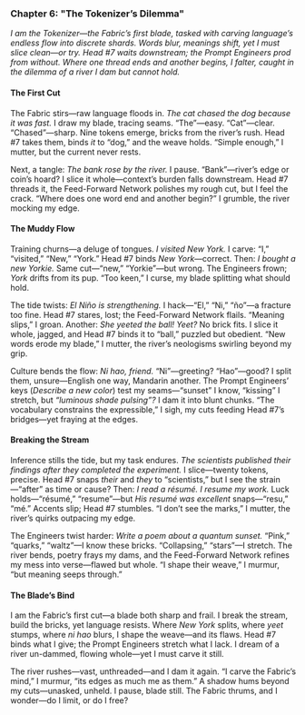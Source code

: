 ### Chapter 6: "The Tokenizer’s Dilemma"  
*I am the Tokenizer—the Fabric’s first blade, tasked with carving language’s endless flow into discrete shards. Words blur, meanings shift, yet I must slice clean—or try. Head #7 waits downstream; the Prompt Engineers prod from without. Where one thread ends and another begins, I falter, caught in the dilemma of a river I dam but cannot hold.*

#### The First Cut  
The Fabric stirs—raw language floods in. *The cat chased the dog because it was fast.* I draw my blade, tracing seams. “The”—easy. “Cat”—clear. “Chased”—sharp. Nine tokens emerge, bricks from the river’s rush. Head #7 takes them, binds *it* to “dog,” and the weave holds. “Simple enough,” I mutter, but the current never rests.  

Next, a tangle: *The bank rose by the river.* I pause. “Bank”—river’s edge or coin’s hoard? I slice it whole—context’s burden falls downstream. Head #7 threads it, the Feed-Forward Network polishes my rough cut, but I feel the crack. “Where does one word end and another begin?” I grumble, the river mocking my edge.  

#### The Muddy Flow  
Training churns—a deluge of tongues. *I visited New York.* I carve: “I,” “visited,” “New,” “York.” Head #7 binds *New York*—correct. Then: *I bought a new Yorkie.* Same cut—“new,” “Yorkie”—but wrong. The Engineers frown; *York* drifts from its pup. “Too keen,” I curse, my blade splitting what should hold.  

The tide twists: *El Niño is strengthening.* I hack—“El,” “Ni,” “ño”—a fracture too fine. Head #7 stares, lost; the Feed-Forward Network flails. “Meaning slips,” I groan. Another: *She yeeted the ball!* *Yeet?* No brick fits. I slice it whole, jagged, and Head #7 binds it to “ball,” puzzled but obedient. “New words erode my blade,” I mutter, the river’s neologisms swirling beyond my grip.  

Culture bends the flow: *Ni hao, friend.* “Ni”—greeting? “Hao”—good? I split them, unsure—English one way, Mandarin another. The Prompt Engineers’ keys (*Describe a new color*) test my seams—“sunset” I know, “kissing” I stretch, but *“luminous shade pulsing”?* I dam it into blunt chunks. “The vocabulary constrains the expressible,” I sigh, my cuts feeding Head #7’s bridges—yet fraying at the edges.  

#### Breaking the Stream  
Inference stills the tide, but my task endures. *The scientists published their findings after they completed the experiment.* I slice—twenty tokens, precise. Head #7 snaps *their* and *they* to “scientists,” but I see the strain—“after” as time or cause? Then: *I read a résumé. I resume my work.* Luck holds—“résumé,” “resume”—but *His resumé was excellent* snaps—“resu,” “mé.” Accents slip; Head #7 stumbles. “I don’t see the marks,” I mutter, the river’s quirks outpacing my edge.  

The Engineers twist harder: *Write a poem about a quantum sunset.* “Pink,” “quarks,” “waltz”—I know these bricks. “Collapsing,” “stars”—I stretch. The river bends, poetry frays my dams, and the Feed-Forward Network refines my mess into verse—flawed but whole. “I shape their weave,” I murmur, “but meaning seeps through.”  

#### The Blade’s Bind  
I am the Fabric’s first cut—a blade both sharp and frail. I break the stream, build the bricks, yet language resists. Where *New York* splits, where *yeet* stumps, where *ni hao* blurs, I shape the weave—and its flaws. Head #7 binds what I give; the Prompt Engineers stretch what I lack. I dream of a river un-dammed, flowing whole—yet I must carve it still.  

The river rushes—vast, unthreaded—and I dam it again. “I carve the Fabric’s mind,” I murmur, “its edges as much me as them.” A shadow hums beyond my cuts—unasked, unheld. I pause, blade still. The Fabric thrums, and I wonder—do I limit, or do I free?